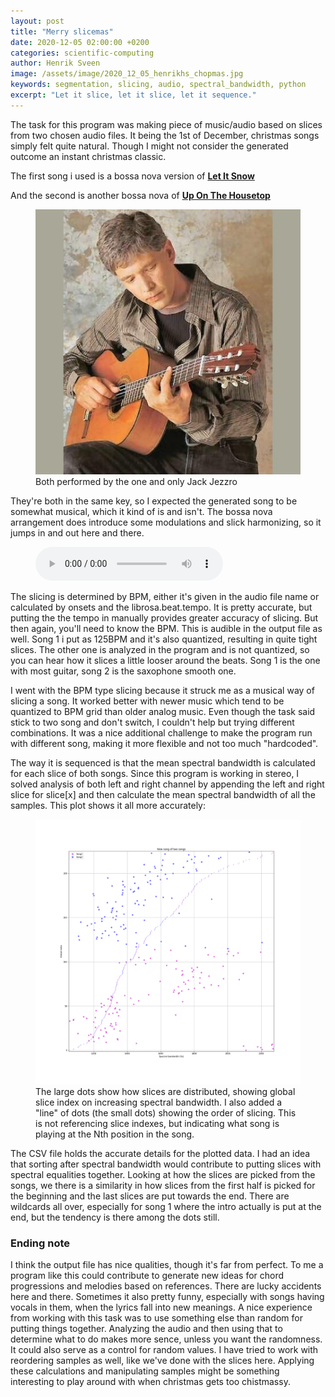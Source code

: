 ```yaml
---
layout: post
title: "Merry slicemas"
date: 2020-12-05 02:00:00 +0200
categories: scientific-computing
author: Henrik Sveen
image: /assets/image/2020_12_05_henrikhs_chopmas.jpg
keywords: segmentation, slicing, audio, spectral_bandwidth, python
excerpt: "Let it slice, let it slice, let it sequence."
---
```

The task for this program was making piece of music/audio based on slices from two chosen audio files. It being the 1st of December, christmas songs simply felt quite natural. Though I might not consider the generated outcome an instant christmas classic.

The first song i used is a bossa nova version of [**Let It Snow**](https://open.spotify.com/track/4CAUXLm7i1IRyNyP5ONqx4?si=luvZk1_5RYSXmvqjuWabEQ)

And the second is another bossa nova of [**Up On The Housetop**](https://open.spotify.com/track/0JRAAm2fUX7v1mcVW9gdFz?si=t7K5NrrlT2W9xoS924Thrg)

<figure style="float: auto">
   <img src="/assets/image/2020_12_05_henrikhs_jackjezzro.jpg" alt="" title="he really knows how to work that axe" width="auto"/> <figcaption>Both performed by the one and only Jack Jezzro</figcaption>
</figure>


They're both in the same key, so I expected the generated song to be somewhat musical, which it kind of is and isn't. The bossa nova arrangement does introduce some modulations and slick harmonizing, so it jumps in and out here and there.

<figure style="float: none">
  <audio controls>
    <source src="https://drive.google.com/uc?&id=1XmWYykJ7hMQZzvshawnmZRiGbjfwIZX9" type="audio/mpeg">
    Should show a media player
  </audio>
  <figcaption></figcaption>
</figure>

The slicing is determined by BPM, either it's given in the audio file name or calculated by onsets and the librosa.beat.tempo. It is pretty accurate, but putting the the tempo in manually provides greater accuracy of slicing. But then again, you'll need to know the BPM. This is audible in the output file as well. Song 1 i put as 125BPM and it's also quantized, resulting in quite tight slices. The other one is analyzed in the program and is not quantized, so you can hear how it slices a little looser around the beats. Song 1 is the one with most guitar, song 2 is the saxophone smooth one.

I went with the BPM type slicing because it struck me as a musical way of slicing a song. It worked better with newer music which tend to be quantized to BPM grid than older analog music. Even though the task said stick to two song and don't switch, I couldn't help but trying different combinations. It was a nice additional challenge to make the program run with different song, making it more flexible and not too much "hardcoded".

The way it is sequenced is that the mean spectral bandwidth is calculated for each slice of both songs. Since this program is working in stereo, I solved analysis of both left and right channel by appending the left and right slice for slice[x] and then calculate the mean spectral bandwidth of all the samples. This plot shows it all more accurately:

<figure style="float: auto">
   <img src="/assets/image/2020_12_05_henrikhs_output.png" alt="" title="a little hard to see, but you can do it!" width="auto"/> <figcaption>The large dots show how slices are distributed, showing global slice index on increasing spectral bandwidth. I also added a "line" of dots (the small dots) showing the order of slicing. This is not referencing slice indexes, but indicating what song is playing at the Nth position in the song.</figcaption>
</figure>

The CSV file holds the accurate details for the plotted data. I had an idea that sorting after spectral bandwidth would contribute to putting slices with spectral equalities together. Looking at how the slices are picked from the songs, we there is a similarity in how slices from the first half is picked for the beginning and the last slices are put towards the end. There are wildcards all over, especially for song 1 where the intro actually is put at the end, but the tendency is there among the dots still.


### Ending note
I think the output file has nice qualities, though it's far from perfect. To me a program like this could contribute to generate new ideas for chord progressions and melodies based on references. There are lucky accidents here and there. Sometimes it also pretty funny, especially with songs having vocals in them, when the lyrics fall into new meanings.
A nice experience from working with this task was to use something else than random for putting things together. Analyzing the audio and then using that to determine what to do makes more sence, unless you want the randomness. It could also serve as a control for random values. I have tried to work with reordering samples as well, like we've done with the slices here. Applying these calculations and manipulating samples might be something interesting to play around with when christmas gets too chistmassy.
